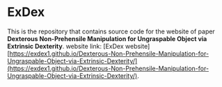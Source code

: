# ExDex

This is the repository that contains source code for the website of paper **Dexterous Non-Prehensile Manipulation for Ungraspable Object via Extrinsic Dexterity**.
website link: [ExDex website][https://exdex1.github.io/Dexterous-Non-Prehensile-Manipulation-for-Ungraspable-Object-via-Extrinsic-Dexterity/](https://exdex1.github.io/Dexterous-Non-Prehensile-Manipulation-for-Ungraspable-Object-via-Extrinsic-Dexterity/).

